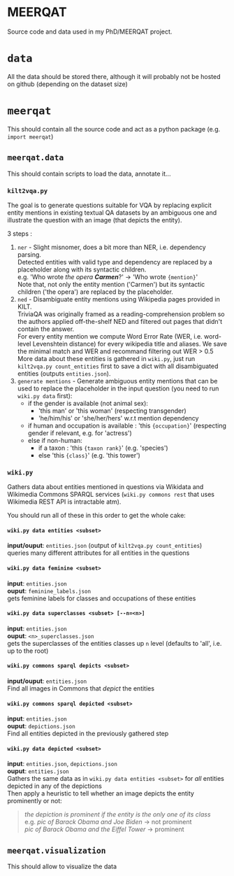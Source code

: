 # MEERQAT
Source code and data used in my PhD/MEERQAT project.

# `data`

All the data should be stored there, although it will probably not be hosted on github (depending on the dataset size)

# `meerqat`
This should contain all the source code and act as a python package (e.g. `import meerqat`)

## `meerqat.data`

This should contain scripts to load the data, annotate it...

### `kilt2vqa.py`

The goal is to generate questions suitable for VQA by replacing explicit entity mentions in existing textual QA datasets
 by an ambiguous one and illustrate the question with an image (that depicts the entity).

3 steps :
1. `ner` - Slight misnomer, does a bit more than NER, i.e. dependency parsing.  
    Detected entities with valid type and dependency are replaced by a placeholder along with its syntactic children.  
    e.g. 'Who wrote *the opera **Carmen***?' &rarr; 'Who wrote `{mention}`'  
    Note that, not only the entity mention ('Carmen') but its syntactic children ('the opera')
    are replaced by the placeholder.
2. `ned` - Disambiguate entity mentions using Wikipedia pages provided in KILT.  
    TriviaQA was originally framed as a reading-comprehension problem so the authors applied off-the-shelf NED and filtered
    out pages that didn't contain the answer.  
    For every entity mention we compute Word Error Rate (WER, i.e. word-level Levenshtein distance) for every wikipedia title
    and aliases. We save the minimal match and WER and recommand filtering out WER > 0.5  
    More data about these entities is gathered in `wiki.py`, 
    just run `kilt2vqa.py count_entities` first to save a dict with all disambiguated entities (outputs `entities.json`).
3. `generate mentions` - Generate ambiguous entity mentions that can be used to replace the placeholder in the input question 
    (you need to run `wiki.py data` first):  
    - if the gender is available (not animal sex):
        - 'this man' or 'this woman' (respecting transgender)
        - 'he/him/his' or 'she/her/hers' w.r.t mention dependency              
    - if human and occupation is available : 'this `{occupation}`' (respecting gender if relevant, e.g. for 'actress')
    - else if non-human:
        - if a taxon : 'this `{taxon rank}`' (e.g. 'species') 
        - else 'this `{class}`' (e.g. 'this tower')        

### `wiki.py`

Gathers data about entities mentioned in questions via Wikidata and Wikimedia Commons SPARQL services 
(`wiki.py commons rest` that uses Wikimedia REST API is intractable atm).

You should run all of these in this order to get the whole cake:
#### `wiki.py data entities <subset>` 
**input/ouput**: `entities.json` (output of `kilt2vqa.py count_entities`)  
queries many different attributes for all entities in the questions 
#### `wiki.py data feminine <subset>` 
**input**: `entities.json`  
**ouput**: `feminine_labels.json`  
gets feminine labels for classes and occupations of these entities
#### `wiki.py data superclasses <subset> [--n=<n>]` 
**input**: `entities.json`  
**ouput**: `<n>_superclasses.json`  
gets the superclasses of the entities classes up `n` level (defaults to 'all', i.e. up to the root)
#### `wiki.py commons sparql depicts <subset>`
**input/ouput**: `entities.json`  
Find all images in Commons that *depict* the entities
#### `wiki.py commons sparql depicted <subset>`
**input**: `entities.json`  
**ouput**: `depictions.json`  
Find all entities depicted in the previously gathered step
#### `wiki.py data depicted <subset>` 
**input**: `entities.json`, `depictions.json`   
**ouput**: `entities.json`  
Gathers the same data as in `wiki.py data entities <subset>` for *all* entities depicted in any of the depictions  
Then apply a heuristic to tell whether an image depicts the entity prominently or not: 
> *the depiction is prominent if the entity is the only one of its class*  
  e.g. *pic of Barack Obama and Joe Biden* -> not prominent  
       *pic of Barack Obama and the Eiffel Tower* -> prominent  

## `meerqat.visualization`

This should allow to visualize the data